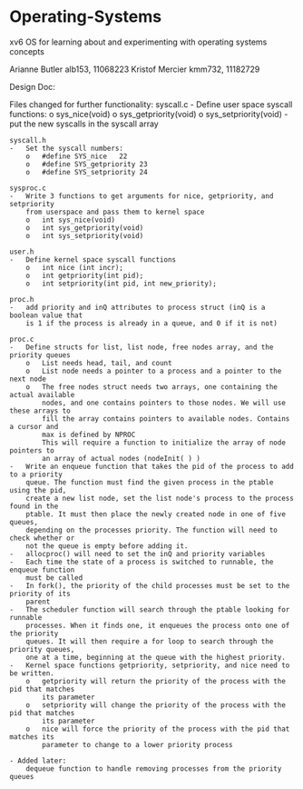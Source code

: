 # Operating-Systems
xv6 OS for learning about and experimenting with operating systems concepts


Arianne Butler
alb153, 11068223
Kristof Mercier
kmm732, 11182729

Design Doc:

Files changed for further functionality:
	syscall.c
	-	Define user space syscall functions:
		o	sys_nice(void)
		o	sys_getpriority(void)
		o	sys_setpriority(void)
	-	put the new syscalls in the syscall array
	
	syscall.h
	-	Set the syscall numbers:
		o	#define SYS_nice   22
		o	#define SYS_getpriority 23
		o	#define SYS_setpriority 24
	
	sysproc.c
	-	Write 3 functions to get arguments for nice, getpriority, and setpriority 
		from userspace and pass them to kernel space
		o	int sys_nice(void)
		o	int sys_getpriority(void)
		o	int sys_setpriority(void)
	
	user.h 
	-	Define kernel space syscall functions
		o	int nice (int incr);
		o	int getpriority(int pid);
		o	int setpriority(int pid, int new_priority);
	
	proc.h
	-	add priority and inQ attributes to process struct (inQ is a boolean value that 
		is 1 if the process is already in a queue, and 0 if it is not)

	proc.c
	-	Define structs for list, list node, free nodes array, and the priority queues
		o	List needs head, tail, and count
		o	List node needs a pointer to a process and a pointer to the next node
		o	The free nodes struct needs two arrays, one containing the actual available 
			nodes, and one contains pointers to those nodes. We will use these arrays to
			fill the array contains pointers to available nodes. Contains a cursor and 
			max is defined by NPROC
			This will require a function to initialize the array of node pointers to 
			an array of actual nodes (nodeInit( ) )
	-	Write an enqueue function that takes the pid of the process to add to a priority
		queue. The function must find the given process in the ptable using the pid, 
		create a new list node, set the list node's process to the process found in the 
		ptable. It must then place the newly created node in one of five queues, 
		depending on the processes priority. The function will need to check whether or
		not the queue is empty before adding it. 
	-	allocproc() will need to set the inQ and priority variables
	-	Each time the state of a process is switched to runnable, the enqueue function 
		must be called
	-	In fork(), the priority of the child processes must be set to the priority of its 
		parent 
	-	The scheduler function will search through the ptable looking for runnable 
		processes. When it finds one, it enqueues the process onto one of the priority 
		queues. It will then require a for loop to search through the priority queues, 
		one at a time, beginning at the queue with the highest priority. 
	-	Kernel space functions getpriority, setpriority, and nice need to be written. 
		o	getpriority will return the priority of the process with the pid that matches
			its parameter
		o	setpriority will change the priority of the process with the pid that matches
			its parameter
		o	nice will force the priority of the process with the pid that matches its 
			parameter to change to a lower priority process 
			
	- Added later:
		dequeue function to handle removing processes from the priority queues

